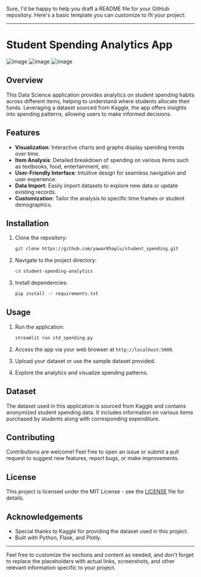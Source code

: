 Sure, I'd be happy to help you draft a README file for your GitHub repository. Here's a basic template you can customize to fit your project:

---

# Student Spending Analytics App

![image](https://github.com/yawarKhaplu/student_spending/assets/91775584/29ab39ca-1898-49aa-a4e3-343deb882362)
![image](https://github.com/yawarKhaplu/student_spending/assets/91775584/ff7f078a-1a84-42d9-b77e-0c2bb57016ae)
![image](https://github.com/yawarKhaplu/student_spending/assets/91775584/5368fb69-a76a-4b89-9257-3ea18b17eecb)



## Overview

This Data Science application provides analytics on student spending habits across different items, helping to understand where students allocate their funds. Leveraging a dataset sourced from Kaggle, the app offers insights into spending patterns, allowing users to make informed decisions.

## Features

- **Visualization**: Interactive charts and graphs display spending trends over time.
- **Item Analysis**: Detailed breakdown of spending on various items such as textbooks, food, entertainment, etc.
- **User-Friendly Interface**: Intuitive design for seamless navigation and user experience.
- **Data Import**: Easily import datasets to explore new data or update existing records.
- **Customization**: Tailor the analysis to specific time frames or student demographics.

## Installation

1. Clone the repository:

   ```bash
   git clone https://github.com/yawarKhaplu/student_spending.git
   ```

2. Navigate to the project directory:

   ```bash
   cd student-spending-analytics
   ```

3. Install dependencies:

   ```bash
   pip install -r requirements.txt
   ```

## Usage

1. Run the application:

   ```bash
   streamlit run std_spending.py
   ```

2. Access the app via your web browser at `http://localhost:5000`.

3. Upload your dataset or use the sample dataset provided.

4. Explore the analytics and visualize spending patterns.

## Dataset

The dataset used in this application is sourced from Kaggle and contains anonymized student spending data. It includes information on various items purchased by students along with corresponding expenditure.

## Contributing

Contributions are welcome! Feel free to open an issue or submit a pull request to suggest new features, report bugs, or make improvements.

## License

This project is licensed under the MIT License - see the [LICENSE](LICENSE) file for details.

## Acknowledgements

- Special thanks to Kaggle for providing the dataset used in this project.
- Built with Python, Flask, and Plotly.

---

Feel free to customize the sections and content as needed, and don't forget to replace the placeholders with actual links, screenshots, and other relevant information specific to your project.
